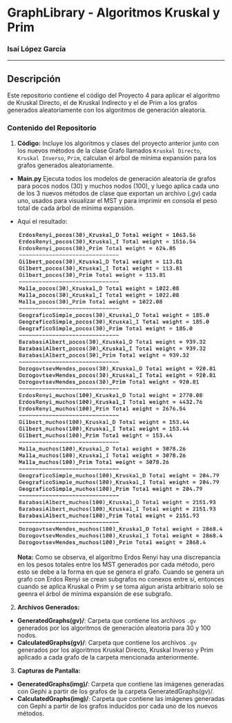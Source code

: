 # GraphLibrary - Algoritmos Kruskal y Prim

### Isaí López García  
---

## Descripción

Este repositorio contiene el código del Proyecto 4 para aplicar el algoritmo de Kruskal Directo, el de Kruskal Indirecto y el de Prim a los grafos generados aleatoriamente con los algoritmos de generación aleatoria.

### Contenido del Repositorio

1. **Código:** Incluye los algoritmos y clases del proyecto anterior junto con los nuevos métodos de la clase Grafo llamados `Kruskal Directo`, `Kruskal Inverso`, `Prim`, calculan el árbol de mínima expansión para los grafos generados aleatoriamente.

  - **Main.py** Ejecuta todos los modelos de generación aleatoria de grafos para pocos nodos (30) y muchos nodos (100), y luego aplica cada uno de los 3 nuevos métodos de clase que exportan un archivo (.gv) cada uno, usados para visualizar el MST y para imprimir en consola el peso total de cada árbol de mínima expansión.

  - Aquí el resultado:
    
    ![Pesos totales de cada MST generado](Totalweightsresults.png)

    **Nota:** Como se observa, el algoritmo Erdos Renyi hay una discrepancia en los pesos totales entre los MST generados por cada método, pero esto se debe a la forma en que se genera el grafo. Cuando se genera un grafo con Erdos Renyi se crean subgrafos no conexos entre sí, entonces cuando se aplica Kruskal o Prim y se toma algun arista arbitrario solo se geenra el árbol de mínima expansión de ese subgrafo.


2. **Archivos Generados:**
   
  - **GeneratedGraphs(gv)/**: Carpeta que contiene los archivos `.gv` generados por los algoritmos de generación aleatoria para 30 y 100 nodos.
  - **CalculatedGraphs(gv)/**: Carpeta que contiene los archivos `.gv` generados por los algoritmos Kruskal Directo, Kruskal Inverso y Prim aplicado a cada grafo de la carpeta mencionada anteriormente.

3. **Capturas de Pantalla:**
   
- **GeneratedGraphs(img)/**: Carpeta que contiene las imágenes generadas con Gephi a partir de los grafos de la carpeta GeneratedGraphs(gv)/.
- **CalculatedGraphs(img)/**: Carpeta que contiene las imágenes generadas con Gephi a partir de los grafos inducidos por cada uno de los nuevos métodos. 
